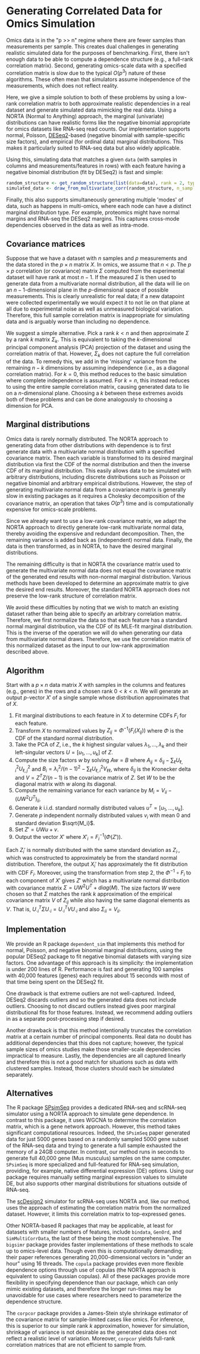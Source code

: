 # Generating Correlated Data for Omics Simulation

Omics data is in the "p >> n" regime where there are fewer samples than measurements per sample.
This creates dual challenges in generating realistic simulated data for the purposes of benchmarking.
First, there isn't enough data to be able to compute a dependence structure (e.g., a full-rank correlation matrix).
Second, generating omics-scale data with a specified correlation matrix is slow due to the typical $O(p^3)$ nature of these algorithms.
These often mean that simulators assume independence of the measurements, which does not reflect reality.

Here, we give a simple solution to both of these problems by using a low-rank correlation matrix to both approximate realistic dependencies in a real dataset and generate simulated data mimicking the real data.
Using a NORTA (Normal to Anything) approach, the marginal (univariate) distributions can have realistic forms like the negative binomial appropriate for omics datasets like RNA-seq read counts.
Our implementation supports normal, Poisson, [DESeq2](https://bioconductor.org/packages/release/bioc/html/DESeq2.html)-based (negative binomial with sample-specific size factors), and empirical (for ordinal data) marginal distributions.
This makes it particularly suited to RNA-seq data but also widely applicable.

Using this, simulating data that matches a given `data` (with samples in columns and measurements/features in rows) with each feature having a negative binomial distribution (fit by DESeq2) is fast and simple:

``` R
random_structure <- get_random_structure(list(data=data), rank = 2, type = "DESeq2")
simulated_data <- draw_from_multivariate_corr(random_structure, n_samples = 20)
```

Finally, this also supports simultaneously generating multiple 'modes' of data, such as happens in multi-omics, where each node can have a distinct marginal distribution type.
For example, proteomics might have normal margins and RNA-seq the DESeq2 margins.
This captures cross-mode dependencies observed in the data as well as intra-mode.

## Covariance matrices
Suppose that we have a dataset with $n$ samples and $p$ measurements and the data stored in the $p \times n$ matrix $X$.
In omics, we assume that $n < p$.
The $p \times p$ correlation (or covariance) matrix $\Sigma$ computed from the experimental dataset will have rank at most $n-1$.
If the measured $\Sigma$ is then used to generate data from a multivariate normal distribution, all the data will lie on an $n-1$-dimensional plane in the $p$-dimensional space of possible measurements.
This is clearly unrealistic for real data; if a new datapoint were collected experimentally we would expect it to not lie on that plane at all due to experimental noise as well as unmeasured biological variation.
Therefore, this full sample correlation matrix is inappropriate for simulating data and is arguably worse than including no dependence.

We suggest a simple alternative.
Pick a rank $k < n$ and then approximate $\Sigma$ by a rank $k$ matrix $\Sigma_k$.
This is equivalent to taking the $k$-dimensional principal component analysis (PCA) projection of the dataset and using the correlation matrix of that.
However, $\Sigma_k$ does not capture the full correlation of the data.
To remedy this, we add in the 'missing' variance from the remaining $n-k$ dimensions by assuming independence (i.e., as a diagonal correlation matrix).
For $k=0$, this method reduces to the basic simulation where complete independence is assumed.
For $k = n$, this instead reduces to using the entire sample correlation matrix, causing generated data to lie on a $n$-dimensional plane.
Choosing a $k$ between these extremes avoids both of these problems and can be done analogously to choosing a dimension for PCA.

## Marginal distributions
Omics data is rarely normally distributed.
The NORTA approach to generating data from other distributions with dependence is to first generate data with a multivariate normal distribution with a specified covariance matrix.
Then each variable is transformed to its desired marginal distribution via first the CDF of the normal distribution and then the inverse CDF of its marginal distribution.
This easily allows data to be simulated with arbitrary distributions, including discrete distributions such as Poisson or negative binomial and arbitrary empirical distributions.
However, the step of generating multivariate normal data from a covariance matrix is generally slow in existing packages as it requires a Cholesky decomposition of the covariance matrix, an operation that takes $O(p^3)$ time and is computationally expensive for omics-scale problems.

Since we already want to use a low-rank covariance matrix, we adapt the NORTA approach to directly generate low-rank multivariate normal data, thereby avoiding the expensive and redundant decomposition.
Then, the remaining variance is added back as (independent) normal data.
Finally, the data is then transformed, as in NORTA, to have the desired marginal distributions.

The remaining difficulty is that in NORTA the covariance matrix used to generate the multivariate normal data does not equal the covariance matrix of the generated end results with non-normal marginal distribution.
Various methods have been developed to determine an approximate matrix to give the desired end results.
Moreover, the standard NORTA approach does not preserve the low-rank structure of correlation matrix.

We avoid these difficulties by noting that we wish to match an existing dataset rather than being able to specify an arbitrary correlation matrix.
Therefore, we first normalize the data so that each feature has a standard normal marginal distribution, via the CDF of its MLE-fit marginal distribution.
This is the inverse of the operation we will do when generating our data from multivariate normal draws.
Therefore, we use the correlation matrix of this normalized dataset as the input to our low-rank approximation described above.

## Algorithm
Start with a $p \times n$ data matrix $X$ with samples in the columns and features (e.g., genes) in the rows and a chosen rank $0 < k < n$.
We will generate an output $p$-vector $X'$ of a single sample whose distribution approximates that of $X$. 

1. Fit marginal distributions to each feature in $X$ to determine CDFs $F_{i}$ for each feature.
2. Transform $X$ to normalized values by $Z_{ij} = \Phi^{-1}(F_{i}(X_{ij}))$ where $\Phi$ is the CDF of the standard normal distribution.
3. Take the PCA of $Z$, i.e., the $k$ highest singular values $\lambda_1, \ldots, \lambda_k$ and their left-singular vectors $U = \left[u_1, \ldots, u_k\right]$ of $Z$.
4. Compute the size factors $w$ by solving $A w = B$ where $A_{ij} = \delta_{ij} - \sum_\ell U_{\ell,i}^2 U_{\ell,j}^2$ and $B_{i} = \lambda_i^2/(n-1)^2 - \sum_\ell U_{\ell,i}^2 V_{\ell\ell}$, where $\delta_{ij}$ is the Kronecker delta and $V = Z^T Z / (n-1)$ is the covariance matrix of $Z$. Set $W$ to be the diagonal matrix with $w$ along its diagonal.
5. Compute the remaining variance for each variance by $M_{i} = V_{ii} - (UW^2U^T)_{ii}$.
6. Generate $k$ i.i.d. standard normally distributed values $u^T = \left[u_1, \ldots, u_k\right]$.
7. Generate $p$ independent normally distributed values $v_{i}$ with mean 0 and standard deviation $\sqrt{M_i}$.
8. Set $Z' = UWu + v$.
9. Output the vector $X'$ where $X'_i = F_i^{-1}(\Phi(Z'))$.

Each $Z_i'$ is normally distributed with the same standard deviation as $Z_{i \cdot}$, which was constructed to approximately be from the standard normal distribution.
Therefore, the output $X_i'$ has approximately the fit distribution with CDF $F_i$.
Moreover, using the transformation from step 2, the $\Phi^{-1} \circ F_i$ to each component of $X'$ gives $Z'$ which has a multivariate normal distribution with covariance matrix $\Sigma = U W^2 U^T + diag(M)$.
The size factors $W$ were chosen so that $\Sigma$ matches the rank $k$ approximation of the empirical covariance matrix $V$ of $Z_{ij}$ while also having the same diagonal elements as $V$.
That is, $U_{\cdot i}^T \Sigma U_{\cdot i} = U_{\cdot i}^T V U_{\cdot i}$ and also $\Sigma_{ii} = V_{ii}$.

## Implementation

We provide an R package `dependent_sim` that implements this method for normal, Poisson, and negative binomial marginal distributions, using the popular DESeq2 package to fit negative binomial datasets with varying size factors.
One advantage of this approach is its simplicity: the implementation is under 200 lines of R.
Performance is fast and generating 100 samples with 40,000 features (genes) each requires about 15 seconds with most of that time being spent on the DESeq2 fit.

One drawback is that extreme outliers are not well-captured.
Indeed, DESeq2 discards outliers and so the generated data does not include outliers.
Choosing to not discard outliers instead gives poor marginal distributional fits for those features.
Instead, we recommend adding outliers in as a separate post-processing step if desired.

Another drawback is that this method intentionally truncates the correlation matrix at a certain number of principal components.
Real data no doubt has additional dependencies that this does not capture; however, the typical sample sizes of omics studies make those smaller-scale dependencies impractical to measure.
Lastly, the dependencies are all captured linearly and therefore this is not a good match for situations such as data with clustered samples.
Instead, those clusters should each be simulated separately.

## Alternatives

The R package [SPsimSeq](https://github.com/CenterForStatistics-UGent/SPsimSeq) provides a dedicated RNA-seq and scRNA-seq simulator using a NORTA approach to simulate gene dependence.
In contrast to this package, it uses WGCNA to determine the correlation matrix, which is a gene network approach.
However, this method takes significant computational resources.
Indeed, the `SPsimSeq` paper generated data for just 5000 genes based on a randomly sampled 5000 gene subset of the RNA-seq data and trying to generate a full sample exhausted the memory of a 24GB computer.
In contrast, our method runs in seconds to generate full 40,000 gene (Mus musculus) samples on the same computer.
`SPsimSeq` is more specialized and full-featured for RNA-seq simulation, providing, for example, native differential expression (DE) options.
Using our package requires manually setting marginal expression values to simulate DE, but also supports other marginal distributions for situations outside of RNA-seq.

The [scDesign2](https://genomebiology.biomedcentral.com/articles/10.1186/s13059-021-02367-2) simulator for scRNA-seq uses NORTA and, like our method, uses the approach of estimating the correlation matrix from the normalized dataset.
However, it limits this correlation matrix to top-expressed genes.

Other NORTA-based R packages that may be applicable, at least for datasets with smaller numbers of features, include `bindata`, `GenOrd`, and `SimMultiCorrData`, the last of these being the most comprehensive.
The `bigsimr` package provides faster implementations of these methods to scale up to omics-level data.
Though even this is computationally demanding; their paper references generating 20,000-dimensional vectors in "under an hour" using 16 threads.
The `copula` package provides even more flexible dependence options through use of copulas (the NORTA approach is equivalent to using Gaussian copulas).
All of these packages provide more flexibility in specifying dependence than our package, which can only mimic existing datasets, and therefore the longer run-times may be unavoidable for use cases where researchers need to parameterize the dependence structure.

The `corpcor` package provides a James-Stein style shrinkage estimator of the covariance matrix for sample-limited cases like omics.
For inference, this is superior to our simple rank $k$ approximation, however for simulation, shrinkage of variance is not desirable as the generated data does not reflect a realistic level of variation.
Moreover, `corpcor` yields full-rank correlation matrices that are not efficient to sample from.
